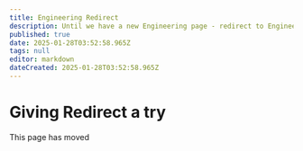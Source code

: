 ```yaml
---
title: Engineering Redirect
description: Until we have a new Engineering page - redirect to Engineering Materials
published: true
date: 2025-01-28T03:52:58.965Z
tags: null
editor: markdown
dateCreated: 2025-01-28T03:52:58.965Z
---
```


# Giving Redirect a try

This page has moved
